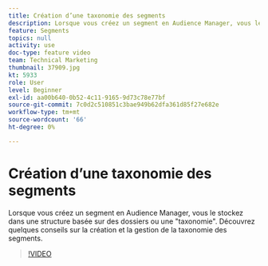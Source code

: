 ```yaml
---
title: Création d’une taxonomie des segments
description: Lorsque vous créez un segment en Audience Manager, vous le stockez dans une structure basée sur des dossiers ou une "taxonomie". Découvrez quelques conseils sur la création et la gestion de la taxonomie des segments.
feature: Segments
topics: null
activity: use
doc-type: feature video
team: Technical Marketing
thumbnail: 37909.jpg
kt: 5933
role: User
level: Beginner
exl-id: aa00b640-0b52-4c11-9165-9d73c78e77bf
source-git-commit: 7c0d2c510851c3bae949b62dfa361d85f27e682e
workflow-type: tm+mt
source-wordcount: '66'
ht-degree: 0%

---
```


# Création d’une taxonomie des segments

Lorsque vous créez un segment en Audience Manager, vous le stockez dans une structure basée sur des dossiers ou une &quot;taxonomie&quot;. Découvrez quelques conseils sur la création et la gestion de la taxonomie des segments.

>[!VIDEO](https://video.tv.adobe.com/v/37909/?quality=12&learn=on)
